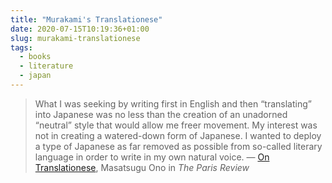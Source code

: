 ```yaml
---
title: "Murakami's Translationese"
date: 2020-07-15T10:19:36+01:00
slug: murakami-translationese
tags:
  - books
  - literature
  - japan
---
```


> What I was seeking by writing first in English and then “translating” into Japanese was no less than the creation of an unadorned “neutral” style that would allow me freer movement. My interest was not in creating a watered-down form of Japanese. I wanted to deploy a type of Japanese as far removed as possible from so-called literary language in order to write in my own natural voice.
&mdash; [On Translationese](https://www.theparisreview.org/blog/2020/06/23/on-translationese/), Masatsugu Ono in _The Paris Review_

